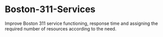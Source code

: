 # Boston-311-Services
Improve Boston 311 service functioning, response time and assigning the required number of resources according to the need.
